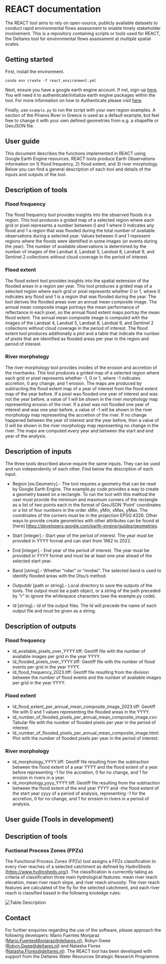 # REACT documentation

The REACT tool aims to rely on open-source, publicly available datasets to conduct rapid environmental flows assessment to enable timely stakeholder involvement. This is a repository containing scripts or tools used for REACT, the Deltares tool for environmental flows assessment at multiple spatial scales.

## Getting started
First, install the environment.
```
conda env create -f react_environment.yml
```

Next, ensure you have a google earth engine account. If not, sign-up [here](https://code.earthengine.google.com/register). You will need it to authenticate/initialize earth engine packages within the tool. For more information on how to Authenticate please visit [here](https://developers.google.com/earth-engine/apidocs/ee-authenticate). 

Finally, use ```example.py``` to run the script with your own region examples. A section of the Pineios River in Greece is used as a default example, but feel free to change it with your own defined geometries from e.g. a shapefile or GeoJSON file.

## User guide 
This document describes the functions implemented in REACT using Google Earth Engine resources. REACT tools produce Earth Observations information on 1) flood frequency, 2) flood extent, and 3) river morphology. Below you can find a general description of each tool and details of the inputs and outputs of the tool.
## Description of tools 
### Flood frequency
The flood frequency tool provides insights into the observed floods in a region. This tool produces a grided map of a selected region where each grid or pixel represents a number between 0 and 1 where 0 indicates any flood and 1 a region that was flooded during the total number of available observations during a selected year. Values between 0 and 1 represent regions where the floods were identified in some images (or events during the year). The number of available observations is determined by the number of images of the Landsat 4, Landsat 5, Landsat 8, Landsat 9, and Sentinel 2 collections without cloud coverage in the period of interest.  
### Flood extent
The flood extent tool provides insights into the spatial extension of the flooded areas in a region per year. This tool produces a grided map of a selected region where each grid or pixel represents whether 0 or 1, where 0 indicates any flood and 1 is a region that was flooded during the year. The tool derives the flooded areas over an annual mean composite image. The annual mean composite image portrays the mean performance of reflectance in each pixel, so the annual flood extent maps portray the mean flood extent. The annual mean composite image is computed with the images of the Landsat 4, Landsat 5, Landsat 8, Landsat 9, and Sentinel 2 collections without cloud coverage in the period of interest.  The flood extent tool produces additionally a plot and a table that indicate the number of pixels that are identified as flooded areas per year in the region and period of interest. 
### River morphology
The river morphology tool provides insides of the erosion and accretion of the riverbanks. This tool produces a grided map of a selected region where each grid or pixel represents whether -1, 0 or 1, where -1 indicates accretion, 0 any change, and 1 erosion. The maps are produced by subtracting the flood extent map of a year of interest from the flood extent map of the year before. If a pixel was flooded one year of interest and was not the year before, a value of 1 will be shown in the river morphology map representing erosion of the river. If a pixel was not flooded one year of interest and was one year before, a value of -1 will be shown in the river morphology map representing the accretion of the river. If no change happened between the year of interest and the year before, then a value of 0 will be shown in the river morphology map representing no change in the river. The maps are computed every year and between the start and end year of the analysis. 
## Description of inputs
The three tools described above require the same inputs. They can be used and run independently of each other. Find below the description of each input.

* Region [ee.Geometry].- The tool requires a geometry that can be read by Google Earth Engine. The example.py code provides a way to create a geometry based on a rectangle. To run the tool with this method the user must provide the minimum and maximum corners of the rectangle as a list of two points each in the format of GeoJSON 'Point' coordinates or a list of four numbers in the order xMin, yMin, xMax, yMax. The coordinates of the corners must be in the projection EPSG:4326. Other ways to provide create geometries with other attributes can be found at [here] https://developers.google.com/earth-engine/guides/geometries.

* Start [integer].- Start year of the period of interest. The year must be provided in YYYY format and can start from 1982 to 2022.

* End [integer].- End year of the period of interest. The year must be provided in YYYY format and must be at least one year ahead of the selected start year. 

* Band [string].- Whether “ndwi” or “mndwi”. The selected band is used to identify flooded areas with the Otsu’s method.

* Outputdir [path or string].- Local directory to save the outputs of the tools. The output must be a path object, or a string of the path preceded by “r” to ignore the whitespace characters (see the example.py code).

* Id [string].- Id of the output files. The Id will precede the name of each output file and must be given as a string.

## Description of outputs
### Flood frequency
* Id_available_pixels_over_YYYY.tiff: Geotiff file with the number of available images per grid in the year YYYY. 
* Id_flooded_pixels_over_YYYY.tiff: Geotiff file with the number of flood events per grid in the year YYYY.
* Id_flood_frequency_2023.tiff: Geotiff file resulting from the division between the number of flood events and the number of available images per grid in the year YYYY.
### Flood extent
* Id_flood_extent_per_annual_mean_composite_image_2023.tiff: Geotiff file with 0 and 1 values representing the flooded areas in the YYYY.
* Id_number_of_flooded_pixels_per_annual_mean_composite_image.csv: Tabular file with the number of flooded pixels per year in the period of interest.
* Id_number_of_flooded_pixels_per_annual_mean_composite_image.html: Plot with the number of flooded pixels per year in the period of interest.
### River morphology
* Id_morphology_YYYY.tiff: Geotiff file resulting from the subtraction between the flood extent of a year YYYY and the flood extent of a year before representing -1 for the accretion, 0 for no change, and 1 for erosion in rivers in a year.
* Id_morphology_yyyy_YYYY.tiff: Geotiff file resulting from the subtraction between the flood extent of the end year YYYY and -the flood extent of the start year yyyy of a period of analysis, representing -1 for the accretion, 0 for no change, and 1 for erosion in rivers in a period of analysis.

## User guide (Tools in development)
## Description of tools 
### Fuctional Process Zones (FPZs)
The Functional Process Zones (FPZs) tool assigns a FPZs classification to every river reaches of a selected catchment as defined by HydroSheds (https://www.hydrosheds.org/). The classification is currecntly taking as criteria of classification three main hydrological features: mean river reach elevation, mean river reach slope, and river reach sinuosity. The river reach features are calculated of the fly for the selected catchment, and each river reach is classified based in the following knoledge rules:

![Table Description](react\react\FPZ_classification.png)

## Contact
For further enquiries regarding the use of the software, please approach the following developers: Mario Fuentes Monjaraz (Mario.FuentesMonjaraz@deltares.nl), Robyn Gwee (Robyn.Gwee@deltares.nl) and Natasha Flores (Natasha.Flores@deltares.nl). The REACT tool has been developed with support from the Deltares Water Resources Strategic Research Programme.
